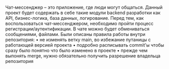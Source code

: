 Чат-мессенджер – это приложение, где люди могут общаться. Данный проект будет содержать в себе такие модули backend разработки как API, бизнес-логика, база данных, логирование. Перед тем, как воспользоваться чат-мессенджером, необходимо пройти процесс регистрации/аутентификации. В чате можно будет обмениваться сообщениями, файлами.
Были описаны правила работы внутри репозитория:
•	не изменять ветку main, во избежание путаницы с работающей версией проекта
•	подробно расписывать commit'ы чтобы сразу было понятно что было изменено в проекте
•	прежде чем выпонять merge, нужно обязательно получить разрешение владельца репозитория
